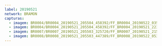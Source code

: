 ```yaml
---
label: 20190521
network: BRAMON
capturas:
  - imagem: BR0004/BR0004_20190521_205504_458392/FF_BR0004_20190522_035934_880_0507392.fits_maxpixel.jpg
  - imagem: BR0004/BR0004_20190521_205504_458392/FF_BR0004_20190521_223656_336_0120832.fits_maxpixel.jpg
  - imagem: BR0007/BR0007_20190521_205503_325720/FF_BR0007_20190521_215910_483_0060928.fits_maxpixel.jpg
  - imagem: BR0008/BR0008_20190521_205503_447389/FF_BR0008_20190522_053551_851_0263168.fits_maxpixel.jpg
---
```

